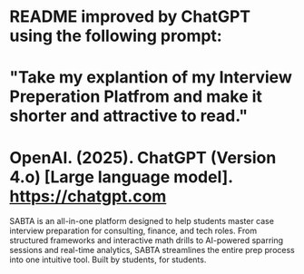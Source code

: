 # README improved by ChatGPT using the following prompt:
# "Take my explantion of my Interview Preperation Platfrom and make it shorter and attractive to read."
# OpenAI. (2025). ChatGPT (Version 4.o) [Large language model]. https://chatgpt.com

SABTA is an all-in-one platform designed to help students master case interview preparation for consulting, finance, and tech roles. From structured frameworks and interactive math drills to AI-powered sparring sessions and real-time analytics, SABTA streamlines the entire prep process into one intuitive tool. Built by students, for students.
